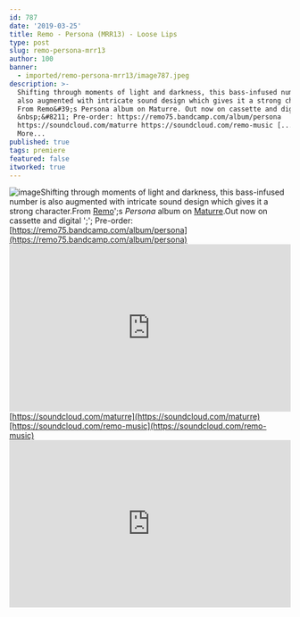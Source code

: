 ```yaml
---
id: 787
date: '2019-03-25'
title: Remo - Persona (MRR13) - Loose Lips
type: post
slug: remo-persona-mrr13
author: 100
banner:
  - imported/remo-persona-mrr13/image787.jpeg
description: >-
  Shifting through moments of light and darkness, this bass-infused number is
  also augmented with intricate sound design which gives it a strong character.
  From Remo&#39;s Persona album on Maturre. Out now on cassette and digital
  &nbsp;&#8211; Pre-order: https://remo75.bandcamp.com/album/persona
  https://soundcloud.com/maturre https://soundcloud.com/remo-music [...]Read
  More...
published: true
tags: premiere
featured: false
itworked: true
---
```

![image](../imported/remo-persona-mrr13/image787.jpeg)Shifting through moments of light and darkness, this bass-infused number is also augmented with intricate sound design which gives it a strong character.From [Remo](https://www.discogs.com/artist/366422-Remo)';s _Persona_ album on [Maturre](https://www.residentadvisor.net/record-label.aspx?id=15337).Out now on cassette and digital ';'; Pre-order: [](https://remo75.bandcamp.com/album/persona)[https://remo75.bandcamp.com/album/persona](https://remo75.bandcamp.com/album/persona)<iframe width='100%' height='300' scrolling='no' frameborder='no' allow='autoplay' src='https://w.soundcloud.com/player/?url=https%3A//api.soundcloud.com/tracks/595678548&color=%23ff5500&auto_play=false&hide_related=false&show_comments=true&show_user=true&show_reposts=false&show_teaser=true'></iframe>[https://soundcloud.com/maturre](https://soundcloud.com/maturre)[https://soundcloud.com/remo-music](https://soundcloud.com/remo-music)<iframe width='100%' height='300' scrolling='no' frameborder='no' allow='autoplay' src='https://www.youtube.com/embed/MbWIux48E8c'></iframe>